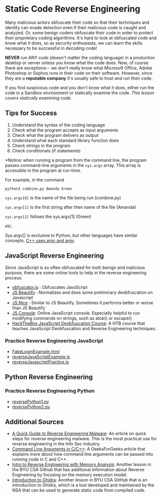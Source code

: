 # Static Code Reverse Engineering

Many malicious actors obfuscate their code so that their techniques and identity can evade detection even if their malicious code is caught and analyzed. Or, some benign coders obfuscate their code in order to protect their proprietary coding algorithms. It's hard to look at obfuscated code and know what it does, so as security enthusiasts, we can learn the skills necessary to be successful in decoding code!

**NEVER** run ANY code (doesn't matter the coding language) in a production desktop or server unless you know what the code does. Now, of course there are exceptions-- we don't really know what Microsoft Office, Adobe Photoshop or Sophos runs in their code on their software. However, since they are a **reputable company** it's usually safe to trust and run their code. 

If you find suspicious code and you don't know what it does, either run the code in a Sandbox environment or statically examine the code. *This lesson covers statically examining code.* 

## Tips for Success

1. Understand the syntax of the coding language
2.  Check what the program accepts as input arguments
3. Check what the program delivers as output
4. Understand what each standard library function does
5. Check strings in the program
6. Check conditionals (if statements)

*Notice: when running a program from the command line, the program passes command-line arguments in the `sys.argv` array. This array is accessible in the program at run-time.

For example, in the command
```linux
python3 combine.py Amanda Green
```
`sys.argv[0]` is the name of the file being run (combine.py)

`sys.argv[1]` is the first string after then name of the file (Amanda)

`sys.argv[2]` follows the sys.argv[1] (Green)

etc.

Sys.argv[] is exclusive to Python, but other languages have similar concepts. [C++ uses argc and argv](https://www.geeksforgeeks.org/command-line-arguments-in-c-cpp/)

## JavaScript Reverse Engineering

Since JavaScript is so often obfuscated for both benign and malicious purpose, there are some online tools to help in the reverse engineering process:

- [obfuscator.io](https://obfuscator.io/) : Obfuscates JavsScript
- [JS Beautify](https://beautifier.io/) : Normalizes and does some preliminary deobfuscation on Javascript
- [JS Nice](http://www.jsnice.org/) : Similar to JS Beautify. Sometimes it performs better or worse than JS Beautify
- [JS Console](https://jsconsole.com/): Online JavaScript console. Especially helpful to run modifying commands on strings, such as atob() or escape()
- [HackTheBox JavaScript Deobfuscation Course](https://academy.hackthebox.com/module/41/section/449): A HTB course that teaches JavaScript Deobfuscation and Reverse Engineering techniques. 


### Practice Reverse Engineering JavaScript
- [FakeLoginExample.html](FakeLoginExample.html)
- [reverseJavaScriptExample.js](reverseJavaScriptExample.js)
- [reverseJavascriptPractice.js](reverseJavascriptPractice.js)

## Python Reverse Engineering
### Practice Reverse Engineering Python

- [reversePython1.py](reversePython1.py)
-  [reversePython2.py](reversePython2.py)


## Additional Sources
- [A Quick Guide to Reverse Engineering Malware](https://www.eccouncil.org/cybersecurity-exchange/ethical-hacking/malware-reverse-engineering/): An article on quick steps for reverse engineering malware. This is the most practical use for reverse engineering in the Info Sec industry.
- [Command Line Arguments in C/C++](https://www.geeksforgeeks.org/command-line-arguments-in-c-cpp/): A GeeksForGeeks article that explains more about how command line arguments can be passed into running code in C and C++. 
- [Intro to Reverse Engineering with Memory Analysis](https://github.com/BYU-CSA/ctf-training/tree/main/Lesson%2005%20-%20Intro%20to%20Reverse%20Engineering): Another lesson in the BYU CSA Github that has additional information about Reverse Engineering by focusing on the memory execution model.
- [Introduction to Ghidra](https://github.com/BYU-CSA/ctf-training/tree/main/Lesson%2011%20-%20Ghidra): Another lesson in BYU CSA GitHub that is an introduction to Ghidra, which is a tool developed and maintained by the NSA that can be used to generate static code from compiled code.
